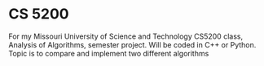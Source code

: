 # CS 5200

For my Missouri University of Science and Technology CS5200 class, Analysis of Algorithms, semester project.
Will be coded in C++ or Python.
Topic is to compare and implement two different algorithms
